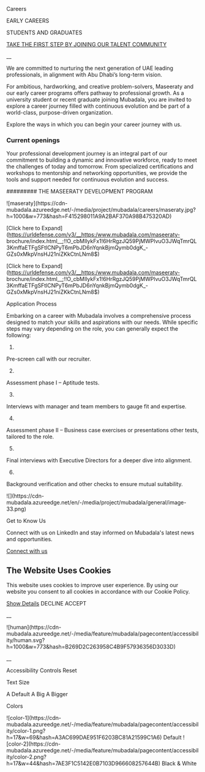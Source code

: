 Careers

EARLY CAREERS

STUDENTS AND GRADUATES

[TAKE THE FIRST STEP BY JOINING OUR TALENT COMMUNITY](https://www.takafo.ae
"TAKE THE FIRST STEP BY JOINING OUR TALENT COMMUNITY")

__

We are committed to nurturing the next generation of UAE leading
professionals, in alignment with Abu Dhabi’s long-term vision.

For ambitious, hardworking, and creative problem-solvers, Maseeraty and our
early career programs offers pathway to professional growth. As a university
student or recent graduate joining Mubadala, you are invited to explore a
career journey filled with continuous evolution and be part of a world-class,
purpose-driven organization.

Explore the ways in which you can begin your career journey with us.

  
  

### Current openings

Your professional development journey is an integral part of our commitment to
building a dynamic and innovative workforce, ready to meet the challenges of
today and tomorrow. From specialized certifications and workshops to
mentorship and networking opportunities, we provide the tools and support
needed for continuous evolution and success.

######### THE MASEERATY DEVELOPMENT PROGRAM

![maseraty](https://cdn-
mubadala.azureedge.net/-/media/project/mubadala/careers/maseraty.jpg?h=1000&w=773&hash=F415298011A9A2BAF370A98B475320AD)

[Click here to
Expand](https://urldefense.com/v3/__https:/www.mubadala.com/maseeraty-
brochure/index.html__;!!O_cbMIlykFx1!6HrRgzJQ59PjMWPlvuO3JWqTmrQL3KmffaETFgSFtlCNPyT6mPbJD6nYqnkBjmQymb0dgK_-
GZs0xMkpVnsHJ21niZKkCtnLNm8$)

[Click here to
Expand](https://urldefense.com/v3/__https:/www.mubadala.com/maseeraty-
brochure/index.html__;!!O_cbMIlykFx1!6HrRgzJQ59PjMWPlvuO3JWqTmrQL3KmffaETFgSFtlCNPyT6mPbJD6nYqnkBjmQymb0dgK_-
GZs0xMkpVnsHJ21niZKkCtnLNm8$)

Application Process

Embarking on a career with Mubadala involves a comprehensive process designed
to match your skills and aspirations with our needs. While specific steps may
vary depending on the role, you can generally expect the following:

01.

Pre-screen call with our recruiter.

02.

Assessment phase I – Aptitude tests.

03.

Interviews with manager and team members to gauge fit and expertise.

04.

Assessment phase II – Business case exercises or presentations other tests,
tailored to the role.

05.

Final interviews with Executive Directors for a deeper dive into alignment.

06.

Background verification and other checks to ensure mutual suitability.

![](https://cdn-
mubadala.azureedge.net/en/-/media/project/mubadala/general/image-33.png)

Get to Know Us

  

  
Connect with us on LinkedIn and stay informed on Mubadala's latest news and
opportunities.

[Connect with
us](https://www.linkedin.com/company/55857?trk=tyah&trkInfo=tas%3Amubadala%2Cidx%3A2-1-2
"Connect with us")

## The Website Uses Cookies

This website uses cookies to improve user experience. By using our website you
consent to all cookies in accordance with our Cookie Policy.

[Show Details](https://www.mubadala.com/en/cookie-policy "Show Details")
DECLINE  ACCEPT

__

![human](https://cdn-
mubadala.azureedge.net/-/media/feature/mubadala/pagecontent/accessibility/human.svg?h=1000&w=773&hash=B269D2C263958C4B9F57936356D3033D)

__

Accessibility Controls Reset

Text Size

A Default A Big A Bigger

Colors

![color-1](https://cdn-
mubadala.azureedge.net/-/media/feature/mubadala/pagecontent/accessibility/color-1.png?h=17&w=69&hash=A3AC699DAE951F6203BC81A21599C1A6)
Default ![color-2](https://cdn-
mubadala.azureedge.net/-/media/feature/mubadala/pagecontent/accessibility/color-2.png?h=17&w=44&hash=7AE3F1C5142E0B7103D966608257644B)
Black & White

